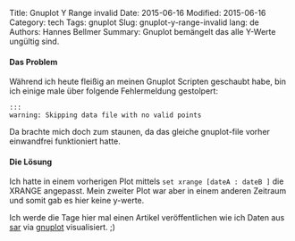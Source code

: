 Title: Gnuplot Y Range invalid
Date: 2015-06-16
Modified: 2015-06-16
Category: tech
Tags: gnuplot
Slug: gnuplot-y-range-invalid
lang: de
Authors: Hannes Bellmer
Summary: Gnuplot bemängelt das alle Y-Werte ungültig sind.

#### Das Problem
Während ich heute fleißig an meinen Gnuplot Scripten geschaubt habe, bin ich einige male über folgende Fehlermeldung gestolpert:

    :::
    warning: Skipping data file with no valid points

Da brachte mich doch zum staunen, da das gleiche gnuplot-file vorher einwandfrei funktioniert hatte.

#### Die Lösung
Ich hatte in einem vorherigen Plot mittels ` set xrange [dateA : dateB ] ` die XRANGE angepasst. Mein zweiter Plot war aber in einem anderen Zeitraum und somit gab es hier keine y-werte.


Ich werde die Tage hier mal einen Artikel veröffentlichen wie ich Daten aus [sar](http://sebastien.godard.pagesperso-orange.fr/documentation.html) via [gnuplot](gnuplot.org) visualisiert. ;)
